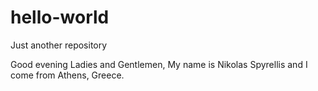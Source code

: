 # hello-world
Just another repository

Good evening Ladies and Gentlemen,
My name is Nikolas Spyrellis and I come from Athens, Greece.
